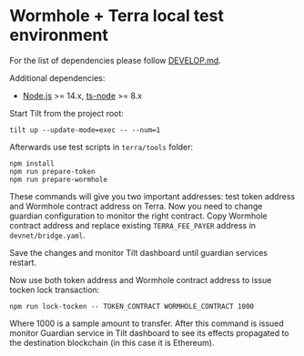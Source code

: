 # Wormhole + Terra local test environment

For the list of dependencies please follow [DEVELOP.md](../../DEVELOP.md).

Additional dependencies:
- [Node.js](https://nodejs.org/) >= 14.x, [ts-node](https://www.npmjs.com/package/ts-node) >= 8.x

Start Tilt from the project root:

    tilt up --update-mode=exec -- --num=1

Afterwards use test scripts in `terra/tools` folder:

    npm install
    npm run prepare-token
    npm run prepare-wormhole

These commands will give you two important addresses: test token address and Wormhole contract address on Terra. 
Now you need to change guardian configuration to monitor the right contract. Copy Wormhole contract address and
replace existing `TERRA_FEE_PAYER` address in `devnet/bridge.yaml`.

Save the changes and monitor Tilt dashboard until guardian services restart.

Now use both token address and Wormhole contract address to issue tocken lock transaction:

    npm run lock-tocken -- TOKEN_CONTRACT WORMHOLE_CONTRACT 1000

Where 1000 is a sample amount to transfer. After this command is issued monitor Guardian service in Tilt dashboard
to see its effects propagated to the destination blockchain (in this case it is Ethereum).

